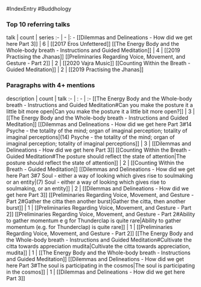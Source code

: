 #IndexEntry #Buddhology

### Top 10 referring talks
talk | count | series
:- | - |: -
[[Dilemmas and Delineations - How did we get here Part 3]] | 6 | [[2017 Eros Unfettered]]
[[The Energy Body and the Whole-body breath - Instructions and Guided Meditation]] | 4 | [[2019 Practising the Jhanas]]
[[Preliminaries Regarding Voice, Movement, and Gesture - Part 2]] | 2 | [[2020 Vajra Music]]
[[Counting Within the Breath - Guided Meditation]] | 2 | [[2019 Practising the Jhanas]]

### Paragraphs with 4+ mentions
description | count | talk
:- | : - | :-
[[The Energy Body and the Whole-body breath - Instructions and Guided Meditation#Can you make the posture it a little bit more open\|Can you make the posture it a little bit more open?]] | 3 | [[The Energy Body and the Whole-body breath - Instructions and Guided Meditation]]
[[Dilemmas and Delineations - How did we get here Part 3#14 Psyche - the totality of the mind; organ of imaginal perception; totality of imaginal perceptions\|(14) Psyche - the totality of the mind; organ of imaginal perception; totality of imaginal perceptions]] | 3 | [[Dilemmas and Delineations - How did we get here Part 3]]
[[Counting Within the Breath - Guided Meditation#The posture should reflect the state of attention\|The posture should reflect the state of attention]] | 2 | [[Counting Within the Breath - Guided Meditation]]
[[Dilemmas and Delineations - How did we get here Part 3#7 Soul - either a way of looking which gives rise to soulmaking or an entity\|(7) Soul - either a way of looking which gives rise to soulmaking, or an entity]] | 2 | [[Dilemmas and Delineations - How did we get here Part 3]]
[[Preliminaries Regarding Voice, Movement, and Gesture - Part 2#Gather the citta then another burst\|Gather the citta, then another burst]] | 1 | [[Preliminaries Regarding Voice, Movement, and Gesture - Part 2]]
[[Preliminaries Regarding Voice, Movement, and Gesture - Part 2#Ability to gather momentum e g for Thunderclap is quite rare\|Ability to gather momentum (e.g. for Thunderclap) is quite rare]] | 1 | [[Preliminaries Regarding Voice, Movement, and Gesture - Part 2]]
[[The Energy Body and the Whole-body breath - Instructions and Guided Meditation#Cultivate the citta towards appreciation mudita\|Cultivate the citta towards appreciation, mudita]] | 1 | [[The Energy Body and the Whole-body breath - Instructions and Guided Meditation]]
[[Dilemmas and Delineations - How did we get here Part 3#The soul is participating in the cosmos\|The soul is participating in the cosmos]] | 1 | [[Dilemmas and Delineations - How did we get here Part 3]]

